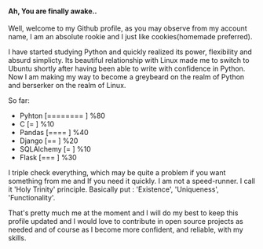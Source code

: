 #### Ah, You are finally awake.. 

Well, welcome to my Github profile, as you may observe from my account name, I am an absolute rookie and I just like cookies(homemade preferred).

I have started studying Python and quickly realized its power, flexibility and absurd simplicty. Its beautiful relationship with Linux made me to switch to Ubuntu shortly after having been able to write with confidence in Python. Now I am making my way to become a greybeard on the realm of Python and berserker on the realm of Linux.

So far: 

  - Pyhton  [========  ] %80
  - C [=        ] %10
  - Pandas [====      ] %40
  - Django [==       ] %20
  - SQLAlchemy [=         ] %10
  - Flask [===       ] %30

I triple check everything, which may be quite a problem if you want something from me and If you need it quickly. I am not a speed-runner. I call it 'Holy Trinity' principle. Basically put : 'Existence', 'Uniqueness', 'Functionality'.

That's pretty much me at the moment and I will do my best to keep this profile updated and I would love to contribute in open source projects as needed and of course as I become more confident, and reliable, with my skills.  
